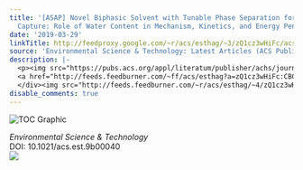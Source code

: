 ```yaml
---
title: '[ASAP] Novel Biphasic Solvent with Tunable Phase Separation for CO<sub>2</sub>
  Capture: Role of Water Content in Mechanism, Kinetics, and Energy Penalty'
date: '2019-03-29'
linkTitle: http://feedproxy.google.com/~r/acs/esthag/~3/zQ1cz3wHiFc/acs.est.9b00040
source: 'Environmental Science & Technology: Latest Articles (ACS Publications)'
description: |-
  <p><img src="https://pubs.acs.org/appl/literatum/publisher/achs/journals/content/esthag/0/esthag.ahead-of-print/acs.est.9b00040/20190329/images/medium/es-2019-000404_0008.gif" alt="TOC Graphic"/></p><div><cite>Environmental Science & Technology</cite></div><div>DOI: 10.1021/acs.est.9b00040</div><div class="feedflare">
  <a href="http://feeds.feedburner.com/~ff/acs/esthag?a=zQ1cz3wHiFc:CBC4YMs2YAE:yIl2AUoC8zA"><img src="http://feeds.feedburner.com/~ff/acs/esthag?d=yIl2AUoC8zA" border="0"></img></a>
  </div><img src="http://feeds.feedburner.com/~r/acs/esthag/~4/zQ1cz3wHiFc" height="1" width="1" ...
disable_comments: true
---
```

<p><img src="https://pubs.acs.org/appl/literatum/publisher/achs/journals/content/esthag/0/esthag.ahead-of-print/acs.est.9b00040/20190329/images/medium/es-2019-000404_0008.gif" alt="TOC Graphic"/></p><div><cite>Environmental Science & Technology</cite></div><div>DOI: 10.1021/acs.est.9b00040</div><div class="feedflare">
<a href="http://feeds.feedburner.com/~ff/acs/esthag?a=zQ1cz3wHiFc:CBC4YMs2YAE:yIl2AUoC8zA"><img src="http://feeds.feedburner.com/~ff/acs/esthag?d=yIl2AUoC8zA" border="0"></img></a>
</div><img src="http://feeds.feedburner.com/~r/acs/esthag/~4/zQ1cz3wHiFc" height="1" width="1" ...